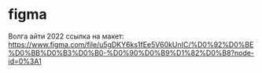 # figma
Волга айти 2022
ссылка на макет:
https://www.figma.com/file/u5gDKY6ks1fEe5V60kUnIC/%D0%92%D0%BE%D0%BB%D0%B3%D0%B0-%D0%90%D0%B9%D1%82%D0%B8?node-id=0%3A1
